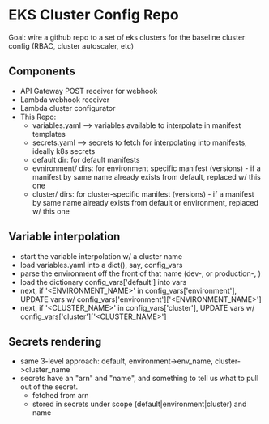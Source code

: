 # EKS Cluster Config Repo

Goal: wire a github repo to a set of eks clusters for the baseline cluster config (RBAC, cluster autoscaler, etc)

## Components
- API Gateway POST receiver for webhook
- Lambda webhook receiver
- Lambda cluster configurator
- This Repo:
	- variables.yaml --> variables available to interpolate in manifest templates
	- secrets.yaml --> secrets to fetch for interpolating into manifests, ideally k8s secrets
	- default dir: for default manifests
	- evnironment/<environment name> dirs: for environment specific manifest (versions) - if a manifest by same name already exists from default, replaced w/ this one
	- cluster/<cluster name> dirs: for cluster-specific manifest (versions) - if a manifest by same name already exists from default or environment, replaced w/ this one

## Variable interpolation 
- start the variable interpolation w/ a cluster name
- load variables.yaml into a dict(), say, config_vars
- parse the environment off the front of that name (dev-, or production-, )
- load the dictionary config_vars['default'] into vars
- next, if '<ENVIRONMENT_NAME>' in config_vars['environment'], UPDATE vars w/ config_vars['environment']['<ENVIRONMENT_NAME>']
- next, if '<CLUSTER_NAME>' in config_vars['cluster'], UPDATE vars w/ config_vars['cluster']['<CLUSTER_NAME>']

## Secrets rendering
- same 3-level approach: default, environment->env_name, cluster->cluster_name
- secrets have an "arn" and "name", and something to tell us what to pull out of the secret. 
	- fetched from arn
	- stored in secrets under scope (default|environment|cluster) and name
